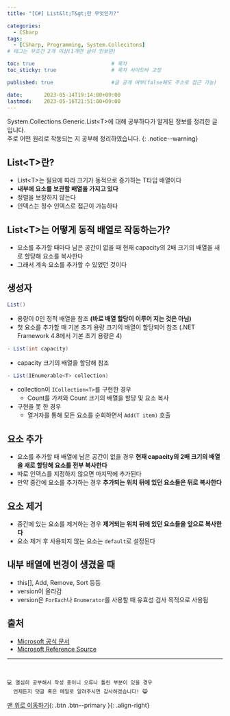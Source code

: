 ```yaml
---
title: "[C#] List&lt;T&gt;란 무엇인가?"

categories:
  - CSharp
tags:
  - [CSharp, Programming, System.Collecitons]
# 태그는 무조건 2개 이상(1개면 글이 안보임)

toc: true                         # 목차
toc_sticky: true                  # 목차 사이드바 고정

published: true                   #글 공개 여부(false해도 주소로 접근 가능)

date:       2023-05-14T19:14:00+09:00
lastmod:    2023-05-16T21:51:00+09:00
---
```


<!-- description : 25자에서 160자 사이 -->
System.Collections.Generic.List&lt;T&gt;에 대해 공부하다가 알게된 정보를 정리한 글입니다.<br>
주로 어떤 원리로 작동되는 지 공부해 정리하였습니다.
{: .notice--warning}

## List&lt;T&gt;란?

- List&lt;T&gt;는 필요에 따라 크기가 동적으로 증가하는 T타입 배열이다
- **내부에 요소를 보관할 배열을 가지고 있다**
- 정렬을 보장하지 않는다
- 인덱스는 정수 인덱스로 접근이 가능하다

## List&lt;T&gt;는 어떻게 동적 배열로 작동하는가?

- 요소를 추가할 때마다 남은 공간이 없을 때 현재 capacity의 2배 크기의 배열을 새로 할당해 요소를 복사한다
- 그래서 계속 요소를 추가할 수 있었던 것이다

## 생성자

```c#
List()
```

- 용량이 0인 정적 배열을 참조 **(바로 배열 할당이 이루어 지는 것은 아님)**
- 첫 요소를 추가할 때 기본 초기 용량 크기의 배열이 할당되어 참조 (.NET Framework 4.8에서 기본 초기 용량은 4)

```c#
- List(int capacity)
```

- capacity 크기의 배열을 할당해 참조

```c#
- List(IEnumerable<T> collection)
```

- collection이 `ICollection<T>`를 구현한 경우
  - Count를 가져와 Count 크기의 배열을 할당 및 요소 복사
- 구현을 못 한 경우
  - 열거자를 통해 모든 요소를 순회하면서 `Add(T item)` 호출

## 요소 추가

- 요소를 추가할 때 배열에 남은 공간이 없을 경우 **현재 capacity의 2배 크기의 배열을 새로 할당해 요소를 전부 복사한다**
- 따로 인덱스를 지정하지 않으면 마지막에 추가된다
- 만약 중간에 요소를 추가하는 경우 **추가되는 위치 뒤에 있던 요소들은 뒤로 복사한다**

## 요소 제거

- 중간에 있는 요소를 제거하는 경우 **제거되는 위치 뒤에 있던 요소들을 앞으로 복사한다**
- 요소 제거 후 사용되지 않는 요소는 `default`로 설정된다

## 내부 배열에 변경이 생겼을 때

- this[], Add, Remove, Sort 등등
- version이 올라감
- version은 `ForEach`나 `Enumerator`를 사용할 때 유효성 검사 목적으로 사용됨

## 출처

- [Microsoft 공식 문서](https://learn.microsoft.com/ko-kr/dotnet/api/system.collections.generic.list-1?view=net-7.0)
- [Microsoft Reference Source](https://referencesource.microsoft.com/#mscorlib/system/collections/generic/list.cs)

***
<br>

    💻 열심히 공부해서 작성 중이니 오류나 틀린 부분이 있을 경우 
      언제든지 댓글 혹은 메일로 알려주시면 감사하겠습니다! 😸


[맨 위로 이동하기](#){: .btn .btn--primary }{: .align-right}